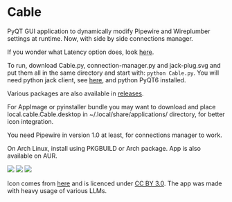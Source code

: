 # Cable
PyQT GUI application to dynamically modify Pipewire and Wireplumber settings at runtime.
Now, with side by side connections manager. 


If you wonder what Latency option does, look [here](https://pipewire.pages.freedesktop.org/wireplumber/daemon/configuration/alsa.html#alsa-extra-latency-properties). 




To run, download Cable.py, connection-manager.py and jack-plug.svg and put them all in the same directory and start with:
`python Cable.py`. You will need python jack client, see [here](https://pypi.org/project/JACK-Client/0.5.1/), and python PyQT6 installed.

Various packages are also available in [releases](https://github.com/magillos/Cable/releases).

For AppImage or pyinstaller bundle you may want to download and place local.cable.Cable.desktop in ~/.local/share/applications/ directory, for better icon integration.

You need Pipewire in version 1.0 at least, for connections manager to work.

On Arch Linux, install using PKGBUILD or Arch package. App is also available on AUR.



![](https://github.com/magillos/Cable/blob/main/Cable.png)
![](https://github.com/magillos/Cable/blob/main/Cables.png)
![](https://github.com/magillos/Cable/blob/main/pw-top.png)


Icon comes from [here](https://game-icons.net/1x1/delapouite/jack-plug.html) and is licenced under [CC BY 3.0](https://creativecommons.org/licenses/by/3.0/).
The app was made with heavy usage of various LLMs.
